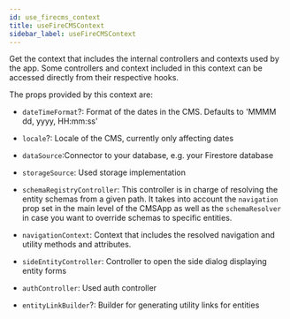 ```yaml
---
id: use_firecms_context
title: useFireCMSContext
sidebar_label: useFireCMSContext
---
```


Get the context that includes the internal controllers and contexts used by the app.
Some controllers and context included in this context can be accessed
directly from their respective hooks.

The props provided by this context are:

* `dateTimeFormat`?: Format of the dates in the CMS.
  Defaults to 'MMMM dd, yyyy, HH:mm:ss'

* `locale`?: Locale of the CMS, currently only affecting dates

* `dataSource`:Connector to your database, e.g. your Firestore database

* `storageSource`: Used storage implementation

* `schemaRegistryController`: This controller is in charge of resolving the entity schemas from a given
  path. It takes into account the `navigation` prop set in the main level of the
  CMSApp as well as the `schemaResolver` in case you want to override schemas
  to specific entities.

* `navigationContext`: Context that includes the resolved navigation and utility methods and
  attributes.

* `sideEntityController`: Controller to open the side dialog displaying entity forms

* `authController`: Used auth controller

* `entityLinkBuilder`?: Builder for generating utility links for entities
